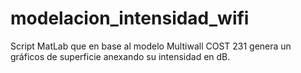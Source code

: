 # modelacion_intensidad_wifi
Script MatLab que en base al modelo Multiwall COST 231 genera un gráficos de superficie anexando su intensidad en dB.
